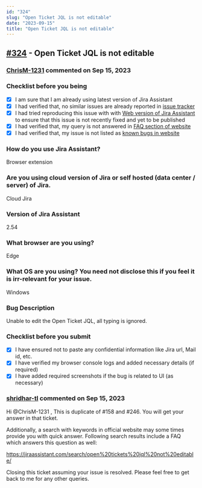 ```yaml
---
id: "324"
slug: "Open Ticket JQL is not editable"
date: "2023-09-15"
title: "Open Ticket JQL is not editable"
---
```



## [#324](https://github.com/shridhar-tl/jira-assistant/issues/324) - Open Ticket JQL is not editable

### [ChrisM-1231](https://github.com/ChrisM-1231) commented on Sep 15, 2023

### Checklist before you being

- [X] I am sure that I am already using latest version of Jira Assistant
- [X] I had verified that, no similar issues are already reported in [issue tracker](https://github.com/shridhar-tl/jira-assistant/issues)
- [X] I had tried reproducing this issue with with [Web version of Jira Assistant](https://app.jiraassistant.com) to ensure that this issue is not recently fixed and yet to be published
- [X] I had verified that, my query is not answered in [FAQ section of website](https://www.jiraassistant.com/faq)
- [X] I had verified that, my issue is not listed as [known bugs in website](https://www.jiraassistant.com/version-history)

### How do you use Jira Assistant?

Browser extension

### Are you using cloud version of Jira or self hosted (data center / server) of Jira.

Cloud Jira

### Version of Jira Assistant

2.54

### What browser are you using?

Edge

### What OS are you using? You need not disclose this if you feel it is irr-relevant for your issue.

Windows

### Bug Description

Unable to edit the Open Ticket JQL, all typing is ignored.

### Checklist before you submit

- [X] I have ensured not to paste any confidential information like Jira url, Mail id, etc.
- [X] I have verified my browser console logs and added necessary details (if required)
- [X] I have added required screenshots if the bug is related to UI (as necessary)

### [shridhar-tl](https://github.com/shridhar-tl) commented on Sep 15, 2023

Hi @ChrisM-1231 ,
This is duplicate of #158 and #246. You will get your answer in that ticket.

Additionally, a search with keywords in official website may some times provide you with quick answer. Following search results include a FAQ which answers this question as well:

https://jiraassistant.com/search/open%20tickets%20jql%20not%20editable/

Closing this ticket assuming your issue is resolved. Please feel free to get back to me for any other queries.
